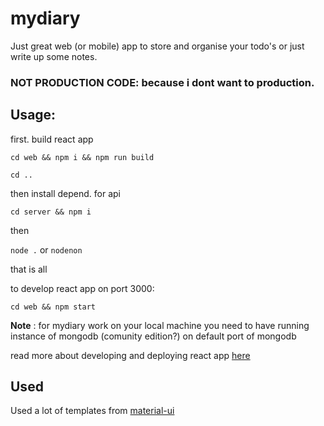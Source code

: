 # mydiary

Just great web (or mobile) app to store and organise your todo's or just write up some notes.

### NOT PRODUCTION CODE: because i dont want to production.

## Usage:

first. build react app

`cd web && npm i && npm run build`

`cd ..`

then install depend. for api

`cd server && npm i`

then

`node .` or `nodenon`

that is all

to develop react app on port 3000:

`cd web && npm start`

<b>Note</b> : for mydiary work on your local machine you need to have running instance of mongodb (comunity edition?) on default port of mongodb

read more about developing and deploying react app [here](https://github.com/facebook/create-react-app)

## Used 

Used a lot of templates from [material-ui](https://material-ui.com/getting-started/templates/)
